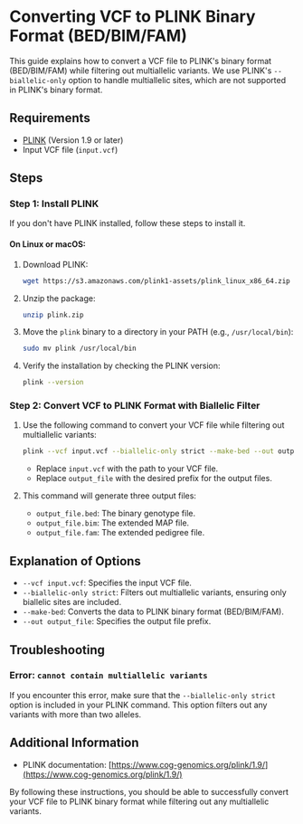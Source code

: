 # Converting VCF to PLINK Binary Format (BED/BIM/FAM)

This guide explains how to convert a VCF file to PLINK's binary format (BED/BIM/FAM) while filtering out multiallelic variants.
We use PLINK's `--biallelic-only` option to handle multiallelic sites, which are not supported in PLINK's binary format.

## Requirements

- [PLINK](https://www.cog-genomics.org/plink/2.0/) (Version 1.9 or later)
- Input VCF file (`input.vcf`)

## Steps

### Step 1: Install PLINK

If you don't have PLINK installed, follow these steps to install it.

#### On Linux or macOS:
1. Download PLINK:

    ```bash
    wget https://s3.amazonaws.com/plink1-assets/plink_linux_x86_64.zip -O plink.zip
    ```

2. Unzip the package:

    ```bash
    unzip plink.zip
    ```

3. Move the `plink` binary to a directory in your PATH (e.g., `/usr/local/bin`):

    ```bash
    sudo mv plink /usr/local/bin
    ```

4. Verify the installation by checking the PLINK version:

    ```bash
    plink --version
    ```

### Step 2: Convert VCF to PLINK Format with Biallelic Filter

1. Use the following command to convert your VCF file while filtering out multiallelic variants:

    ```bash
    plink --vcf input.vcf --biallelic-only strict --make-bed --out output_file
    ```

    - Replace `input.vcf` with the path to your VCF file.
    - Replace `output_file` with the desired prefix for the output files.

2. This command will generate three output files:
   - `output_file.bed`: The binary genotype file.
   - `output_file.bim`: The extended MAP file.
   - `output_file.fam`: The extended pedigree file.

## Explanation of Options

- `--vcf input.vcf`: Specifies the input VCF file.
- `--biallelic-only strict`: Filters out multiallelic variants, ensuring only biallelic sites are included.
- `--make-bed`: Converts the data to PLINK binary format (BED/BIM/FAM).
- `--out output_file`: Specifies the output file prefix.

## Troubleshooting

### Error: `cannot contain multiallelic variants`
If you encounter this error, make sure that the `--biallelic-only strict` option is included in your PLINK command. This option filters out any variants with more than two alleles.

## Additional Information

- PLINK documentation: [https://www.cog-genomics.org/plink/1.9/](https://www.cog-genomics.org/plink/1.9/)
  
By following these instructions, you should be able to successfully convert your VCF file to PLINK binary format while filtering out any multiallelic variants.
